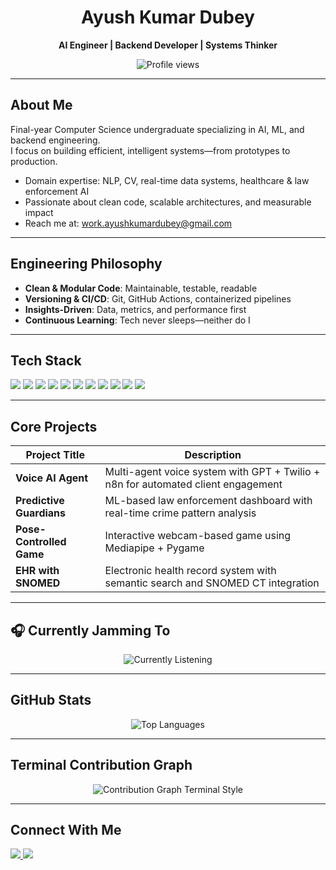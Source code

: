 <h1 align="center">Ayush Kumar Dubey</h1>
<p align="center"><strong>AI Engineer | Backend Developer | Systems Thinker</strong></p>

<p align="center">
  <img src="https://komarev.com/ghpvc/?username=uayushdubey&label=Profile%20views&color=7f5af0&style=flat-square" alt="Profile views"/>
</p>

---

## About Me

Final-year Computer Science undergraduate specializing in AI, ML, and backend engineering.  
I focus on building efficient, intelligent systems—from prototypes to production.

- Domain expertise: NLP, CV, real-time data systems, healthcare & law enforcement AI  
- Passionate about clean code, scalable architectures, and measurable impact  
- Reach me at: [work.ayushkumardubey@gmail.com](mailto:work.ayushkumardubey@gmail.com)

---

## Engineering Philosophy

- **Clean & Modular Code**: Maintainable, testable, readable  
- **Versioning & CI/CD**: Git, GitHub Actions, containerized pipelines  
- **Insights-Driven**: Data, metrics, and performance first  
- **Continuous Learning**: Tech never sleeps—neither do I

---

## Tech Stack

<p>
  <img src="https://img.shields.io/badge/Python-111827?style=flat-square&logo=python&logoColor=yellow" />
  <img src="https://img.shields.io/badge/FastAPI-111827?style=flat-square&logo=fastapi&logoColor=00C7B7" />
  <img src="https://img.shields.io/badge/Flask-111827?style=flat-square&logo=flask&logoColor=white" />
  <img src="https://img.shields.io/badge/JavaScript-111827?style=flat-square&logo=javascript&logoColor=F7DF1E" />
  <img src="https://img.shields.io/badge/React-111827?style=flat-square&logo=react&logoColor=61DAFB" />
  <img src="https://img.shields.io/badge/Streamlit-111827?style=flat-square&logo=streamlit&logoColor=FF4B4B" />
  <img src="https://img.shields.io/badge/Firebase-111827?style=flat-square&logo=firebase&logoColor=FFA611" />
  <img src="https://img.shields.io/badge/Docker-111827?style=flat-square&logo=docker&logoColor=blue" />
  <img src="https://img.shields.io/badge/TensorFlow-111827?style=flat-square&logo=tensorflow&logoColor=FF6F00" />
  <img src="https://img.shields.io/badge/OpenCV-111827?style=flat-square&logo=opencv&logoColor=white" />
  <img src="https://img.shields.io/badge/PostgreSQL-111827?style=flat-square&logo=postgresql&logoColor=336791" />
</p>

---

## Core Projects

| Project Title        | Description |
|----------------------|-------------|
| **Voice AI Agent** | Multi-agent voice system with GPT + Twilio + n8n for automated client engagement |
| **Predictive Guardians** | ML-based law enforcement dashboard with real-time crime pattern analysis |
| **Pose-Controlled Game** | Interactive webcam-based game using Mediapipe + Pygame |
| **EHR with SNOMED** | Electronic health record system with semantic search and SNOMED CT integration |

---

## 🎧 Currently Jamming To

<div align="center">
  <img src="https://readme-typing-svg.demolab.com?font=Fira+Code&weight=500&size=18&pause=1500&color=00FF99&background=000000&center=true&vCenter=true&width=500&height=50&lines=Honey+Singh+%7C+KR%24NA+%7C+Raftaar+%7C+Seedhe+Maut+on+loop...;Desi+Hip+Hop+Drill+Beats...;Lo-fi+vibes+in+terminal+mode...;Full+focus.+Full+fire.%F0%9F%94%A5" alt="Currently Listening" />
</div>

---

## GitHub Stats

<p align="center">
  <img src="https://github-readme-stats.vercel.app/api/top-langs/?username=uayushdubey&layout=compact&theme=tokyonight&hide_border=true" alt="Top Languages" />
</p>

---

## Terminal Contribution Graph

<p align="center">
  <img src="https://github.com/uayushdubey/uayushdubey/raw/output/github-contribution-grid-snake.svg" alt="Contribution Graph Terminal Style" />
</p>

---

## Connect With Me

<p>
  <a href="https://www.linkedin.com/in/ayush-kumar-dubey-84113623a" target="_blank">
    <img src="https://img.shields.io/badge/LinkedIn-111827?style=for-the-badge&logo=linkedin&logoColor=0A66C2"/>
  </a>
  <a href="https://instagram.com/akd_saksham" target="_blank">
    <img src="https://img.shields.io/badge/Instagram-111827?style=for-the-badge&logo=instagram&logoColor=E4405F"/>
  </a>
</p>
